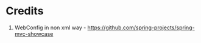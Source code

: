 # **Credits**

1. WebConfig in non xml way - https://github.com/spring-projects/spring-mvc-showcase
